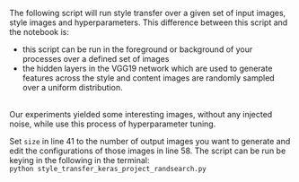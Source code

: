 The following script will run style transfer over 
a given set of input images, style images and 
hyperparameters. This difference between this script 
and the notebook is:
* this script can be run in the foreground or background of your processes over a defined set of images
* the hidden layers in the VGG19 network which are used to generate features across the style and content images are randomly sampled over a uniform distribution.
<br/>
Our experiments yielded some interesting images, without any injected noise, 
while use this process of hyperparameter tuning. 

Set `size` in line 41 to the number of output images you want to generate and edit
the configurations of those images in line 58. The script can be run be keying in the following in the terminal: <br/>
`python style_transfer_keras_project_randsearch.py`